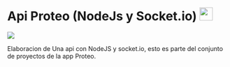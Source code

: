 <h1>Api Proteo (NodeJs y Socket.io) 
<img src="https://rocketraccoon.es/img/Iconos/proteo-icon.png" style="width:30px; heigth:30px"></h1>
<p align="left">
   <img src="https://img.shields.io/badge/Status-En%20Desarrollo-green">
</p>

Elaboracion de Una api con NodeJS y socket.io, esto es parte del conjunto de proyectos de la app Proteo.
